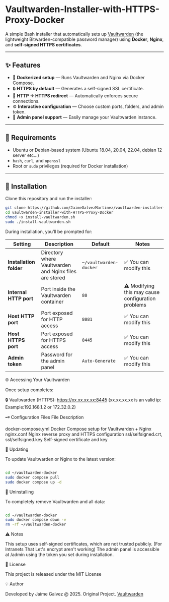 # Vaultwarden-Installer-with-HTTPS-Proxy-Docker
A simple Bash installer that automatically sets up [Vaultwarden](https://github.com/dani-garcia/vaultwarden) (the lightweight Bitwarden-compatible password manager) using **Docker**, **Nginx**, and **self-signed HTTPS certificates**.

---

## ✨ Features

- 🐳 **Dockerized setup** — Runs Vaultwarden and Nginx via Docker Compose.  
- 🔒 **HTTPS by default** — Generates a self-signed SSL certificate.  
- 🔁 **HTTP → HTTPS redirect** — Automatically enforces secure connections.  
- ⚙️ **Interactive configuration** — Choose custom ports, folders, and admin token.  
- 🔐 **Admin panel support** — Easily manage your Vaultwarden instance.  

---

## 🧰 Requirements

- Ubuntu or Debian-based system  (Ubuntu 18.04, 20.04, 22.04, debian 12 server etc...)
- `bash`, `curl`, and `openssl`  
- Root or `sudo` privileges (required for Docker installation)

---

## 🚀 Installation

Clone this repository and run the installer:

```bash
git clone https://github.com/JaimeGalvezMartinez/vaultwarden-installer-with-HTTPS-Proxy-Docker.git
cd vaultwarden-installer-with-HTTPS-Proxy-Docker
chmod +x install-vaultwarden.sh
sudo ./install-vaultwarden.sh
```
During installation, you’ll be prompted for:

| Setting | Description | Default | Notes |
|----------|--------------|----------|--------|
| **Installation folder** | Directory where Vaultwarden and Nginx files are stored | `~/vaultwarden-docker` | ✅ You can modify this |
| **Internal HTTP port** | Port inside the Vaultwarden container | `80` | ⚠️ Modifying this may cause configuration problems |
| **Host HTTP port** | Port exposed for HTTP access | `8081` | ✅ You can modify this |
| **Host HTTPS port** | Port exposed for HTTPS access | `8445` | ✅ You can modify this |
| **Admin token** | Password for the admin panel | `Auto-Generate` | ✅ You can modify this |


🌐 Accessing Your Vaultwarden

Once setup completes:

🔒 Vaultwarden (HTTPS):      https://xx.xx.xx.xx:8445              (xx.xx.xx.xx is an valid ip: Example:192.168.1.2 or 172.32.0.2)


🗝️ Configuration Files
File	                                               Description

docker-compose.yml	                                 Docker Compose setup for Vaultwarden + Nginx
nginx.conf	                                         Nginx reverse proxy and HTTPS configuration
ssl/selfsigned.crt, ssl/selfsigned.key	             Self-signed certificate and key

🔄 Updating

To update Vaultwarden or Nginx to the latest version:

```bash

cd ~/vaultwarden-docker
sudo docker compose pull
sudo docker compose up -d
```

🧹 Uninstalling

To completely remove Vaultwarden and all data:

```bash

cd ~/vaultwarden-docker
sudo docker compose down -v
rm -rf ~/vaultwarden-docker

```

⚠️ Notes

This setup uses self-signed certificates, which are not trusted publicly. (For Intranets That Let's encrypt aren't working)
The admin panel is accessible at /admin using the token you set during installation.

📝 License

This project is released under the MIT License

💡 Author

Developed by Jaime Galvez @ 2025. Original Project. [Vaultwarden](https://github.com/dani-garcia/vaultwarden)
